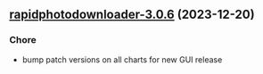 

## [rapidphotodownloader-3.0.6](https://github.com/truecharts/charts/compare/rapidphotodownloader-3.0.5...rapidphotodownloader-3.0.6) (2023-12-20)

### Chore

- bump patch versions on all charts for new GUI release
  
  
